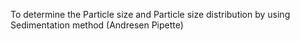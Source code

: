 To determine the Particle size and Particle size distribution by using Sedimentation method (Andresen Pipette)
